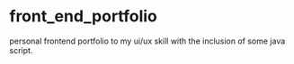 # front_end_portfolio
personal frontend portfolio to my ui/ux skill with the inclusion of some java script.
